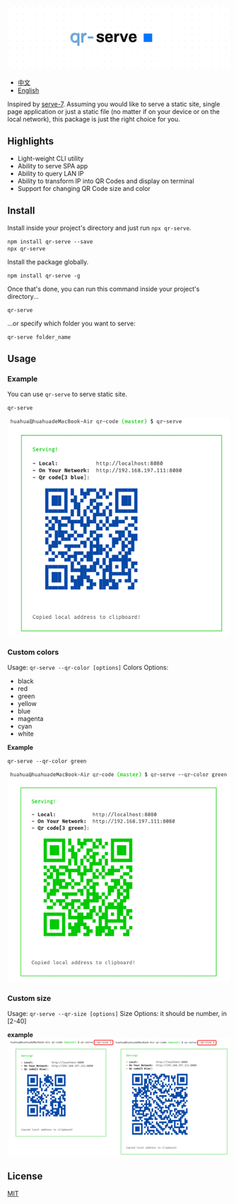 ![](/images/qr-serve.png)

- [中文](/docs/readme-chinese.md)
- [English](readme.md)

Inspired by [serve-7](https://zeit.co/blog/serve-7). Assuming you would like to serve a static site, single page application or just a static file (no matter if on your device or on the local network), this package is just the right choice for you.

## Highlights

- Light-weight CLI utility
- Ability to serve SPA app
- Ability to query LAN IP
- Ability to transform IP into QR Codes and display on terminal
- Support for changing QR Code size and color

## Install

Install inside your project's directory and just run `npx qr-serve`.

```
npm install qr-serve --save
npx qr-serve
```

Install the package globally.

```
npm install qr-serve -g
```

Once that's done, you can run this command inside your project's directory...

```
qr-serve
```

...or specify which folder you want to serve:

```
qr-serve folder_name
```

## Usage

### Example

You can use `qr-serve` to serve static site.

```
qr-serve
```

![](images/qr-serve1.png)

### Custom colors

Usage: `qr-serve --qr-color [options]`
Colors Options:

- black
- red
- green
- yellow
- blue
- magenta
- cyan
- white

**Example**

```
qr-serve --qr-color green
```

![](images/qr-serve2.png)

### Custom size

Usage: `qr-serve --qr-size [options]`
Size Options:
it should be number, in [2-40]

**example**
![](images/qr-serve3.png)

## License

[MIT](license)
